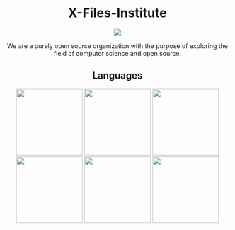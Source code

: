 <div align="center">

#  X-Files-Institute

<img src="https://avatars.githubusercontent.com/u/119553376?s=96&v=4" />

<p>We are a purely open source organization with the purpose of exploring the field of computer science and open source.</p>

## Languages

<img src="https://raw.githubusercontent.com/ocaml/ocaml-logo/master/Colour/PNG/colour-icon.png" height="150px" width="150px">
<img src="https://fsharp.org/img/logo/fsharp256.png" height="150px" width="150px" />
<img src="https://go.dev/blog/go-brand/Go-Logo/PNG/Go-Logo_Blue.png" height="150px" width="150px" />
<img src="https://upload.wikimedia.org/wikipedia/commons/d/d5/Rust_programming_language_black_logo.svg" height="150px" width="150px" />
<img src="https://racket-lang.org/img/racket-logo.svg" height="150px" width="150px" />
<img src="https://upload.wikimedia.org/wikipedia/commons/thumb/c/c3/Python-logo-notext.svg/172px-Python-logo-notext.svg.png?20220821155029" height="150px" width="150px" />

</div>
